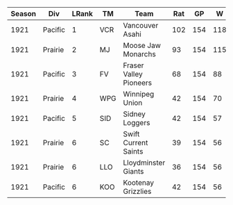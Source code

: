 | Season | Div | LRank | TM | Team                  | Rat | GP  |  W  |  L  | Win%  | RS  | RA  | pW-L  | RDff | Hits |
|------|---------|---|-----|------------------------|-----|-----|-----|-----|-------|-----|-----|-------|------|------|
| 1921 | Pacific | 1 | VCR | Vancouver Asahi | 102 | 154 | 118 | 36 | 0.766 | 799 | 498 | 0.704 | 301
| 1921 | Prairie | 2 | MJ | Moose Jaw Monarchs | 93 | 154 | 115 | 39 | 0.747 | 786 | 547 | 0.660 | 239
| 1921 | Pacific | 3 | FV | Fraser Valley Pioneers | 68 | 154 | 88 | 66 | 0.571 | 700 | 602 | 0.569 | 98
| 1921 | Prairie | 4 | WPG | Winnipeg Union | 42 | 154 | 70 | 84 | 0.455 | 639 | 688 | 0.466 | -49
| 1921 | Pacific | 5 | SID | Sidney Loggers | 42 | 154 | 57 | 97 | 0.370 | 634 | 777 | 0.408 | -143
| 1921 | Prairie | 6 | SC | Swift Current Saints | 39 | 154 | 56 | 98 | 0.364 | 623 | 755 | 0.413 | -132
| 1921 | Prairie | 6 | LLO | Lloydminster Giants | 36 | 154 | 56 | 98 | 0.364 | 595 | 733 | 0.406 | -138
| 1921 | Pacific | 6 | KOO | Kootenay Grizzlies | 42 | 154 | 56 | 98 | 0.364 | 576 | 752 | 0.380 | -176

